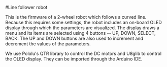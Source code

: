 #Line follower robot

This is the firmware of a 2-wheel robot which follows a curved line. Because this requires some settings, the robot includes an on-board OLED display through which the parameters are visualized. The display draws a menu and its items are selected using 4 buttons -- UP, DOWN, SELECT, BACK. The UP and DOWN buttons are also used to increment and decrement the values of the parameters.

We use Pololu's QTR library to control the DC motors and U8glib to control the OLED display. They can be imported through the Arduino IDE.
